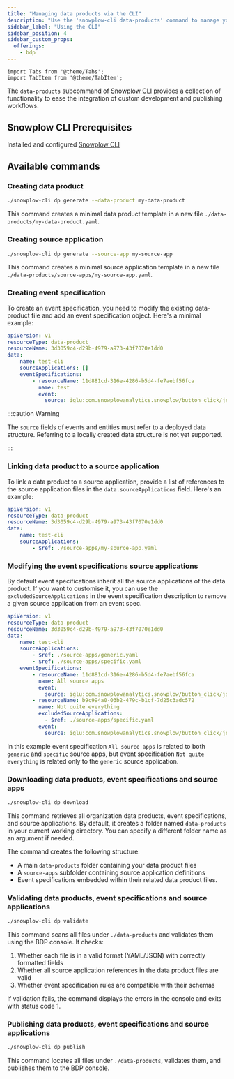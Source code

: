 ```yaml
---
title: "Managing data products via the CLI"
description: "Use the 'snowplow-cli data-products' command to manage your data products."
sidebar_label: "Using the CLI"
sidebar_position: 4
sidebar_custom_props:
  offerings:
    - bdp
---
```


```mdx-code-block
import Tabs from '@theme/Tabs';
import TabItem from '@theme/TabItem';
```

The `data-products` subcommand of [Snowplow CLI](/docs/pipeline-components-and-applications/cli/index.md) provides a collection of functionality to ease the integration of custom development and publishing workflows.

## Snowplow CLI Prerequisites

Installed and configured [Snowplow CLI](/docs/pipeline-components-and-applications/cli/index.md)


## Available commands

### Creating data product

```bash
./snowplow-cli dp generate --data-product my-data-product

```

This command creates a minimal data product template in a new file `./data-products/my-data-product.yaml`.

### Creating source application

```bash
./snowplow-cli dp generate --source-app my-source-app

```

This command creates a minimal source application template in a new file `./data-products/source-apps/my-source-app.yaml`.

### Creating event specification

To create an event specification, you need to modify the existing data-product file and add an event specification object. Here's a minimal example:

```yaml title="./data-products/test-cli.yaml"
apiVersion: v1
resourceType: data-product
resourceName: 3d3059c4-d29b-4979-a973-43f7070e1dd0
data:
    name: test-cli
    sourceApplications: []
    eventSpecifications:
        - resourceName: 11d881cd-316e-4286-b5d4-fe7aebf56fca
          name: test
          event:
            source: iglu:com.snowplowanalytics.snowplow/button_click/jsonschema/1-0-0
```

:::caution Warning

The `source` fields of events and entities must refer to a deployed data structure. Referring to a locally created data structure is not yet supported.

:::

### Linking data product to a source application

To link a data product to a source application, provide a list of references to the source application files in the `data.sourceApplications` field. Here's an example:

```yaml title="./data-products/test-cli.yaml"
apiVersion: v1
resourceType: data-product
resourceName: 3d3059c4-d29b-4979-a973-43f7070e1dd0
data:
    name: test-cli
    sourceApplications:
        - $ref: ./source-apps/my-source-app.yaml
```

### Modifying the event specifications source applications

By default event specifications inherit all the source applications of the data product. If you want to customise it, you can use the `excludedSourceApplications` in the event specification description to remove a given source application from an event spec.

```yaml title="./data-products/test-cli.yaml"
apiVersion: v1
resourceType: data-product
resourceName: 3d3059c4-d29b-4979-a973-43f7070e1dd0
data:
    name: test-cli
    sourceApplications:
        - $ref: ./source-apps/generic.yaml
        - $ref: ./source-apps/specific.yaml
    eventSpecifications:
        - resourceName: 11d881cd-316e-4286-b5d4-fe7aebf56fca
          name: All source apps
          event:
            source: iglu:com.snowplowanalytics.snowplow/button_click/jsonschema/1-0-0
        - resourceName: b9c994a0-03b2-479c-b1cf-7d25c3adc572
          name: Not quite everything
          excludedSourceApplications:
            - $ref: ./source-apps/specific.yaml
          event:
            source: iglu:com.snowplowanalytics.snowplow/button_click/jsonschema/1-0-0
```
In this example event specification `All source apps` is related to both `generic` and `specific` source apps, but event specification `Not quite everything` is related only to the `generic` source application.


### Downloading data products, event specifications and source apps

```bash
./snowplow-cli dp download
```

This command retrieves all organization data products, event specifications, and source applications. By default, it creates a folder named `data-products` in your current working directory. You can specify a different folder name as an argument if needed. 

The command creates the following structure:
- A main `data-products` folder containing your data product files
- A `source-apps` subfolder containing source application definitions
- Event specifications embedded within their related data product files.


### Validating data products, event specifications and source applications

```bash
./snowplow-cli dp validate
```

This command scans all files under `./data-products` and validates them using the BDP console. It checks:

1. Whether each file is in a valid format (YAML/JSON) with correctly formatted fields
2. Whether all source application references in the data product files are valid
3. Whether event specification rules are compatible with their schemas

If validation fails, the command displays the errors in the console and exits with status code 1.


### Publishing data products, event specifications and source applications

```bash
./snowplow-cli dp publish
```

This command locates all files under `./data-products`, validates them, and publishes them to the BDP console.

